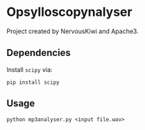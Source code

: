 # Opsylloscopynalyser

Project created by NervousKiwi and Apache3.

## Dependencies

Install `scipy` via:
```
pip install scipy
```

## Usage
```
python mp3analyser.py <input file.wav>
```

